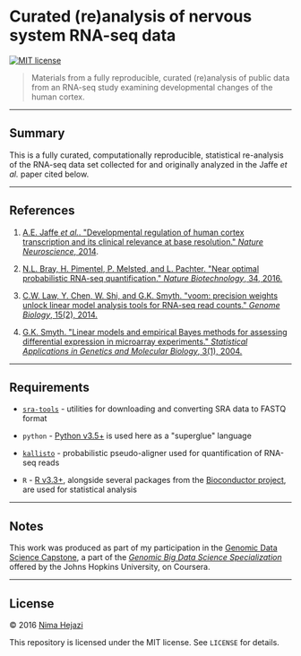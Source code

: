 # Curated (re)analysis of nervous system RNA-seq data

[![MIT license](http://img.shields.io/badge/license-MIT-brightgreen.svg)](http://opensource.org/licenses/MIT)

> Materials from a fully reproducible, curated (re)analysis of public data from
> an RNA-seq study examining developmental changes of the human cortex.

---

## Summary

This is a fully curated, computationally reproducible, statistical re-analysis
of the RNA-seq data set collected for and originally analyzed in the Jaffe _et
al._ paper cited below.

---

## References

1. [A.E. Jaffe _et al._. "Developmental regulation of human cortex transcription
    and its clinical relevance at base resolution." _Nature Neuroscience_,
    2014](http://www.nature.com/neuro/journal/v18/n1/abs/nn.3898.html).

2. [N.L. Bray, H. Pimentel, P. Melsted, and L. Pachter. "Near optimal
    probabilistic RNA-seq quantification." _Nature Biotechnology_, 34,
    2016.](http://www.nature.com/nbt/journal/v34/n5/full/nbt.3519.html)

3. [C.W. Law, Y. Chen, W. Shi, and G.K. Smyth. "voom: precision weights unlock
    linear model analysis tools for RNA-seq read counts." _Genome Biology_,
    15(2),
    2014.](https://genomebiology.biomedcentral.com/articles/10.1186/gb-2014-15-2-r29)

4. [G.K. Smyth. "Linear models and empirical Bayes methods for assessing
    differential expression in microarray experiments." _Statistical
    Applications in Genetics and Molecular Biology_, 3(1),
    2004.](http://www.statsci.org/smyth/pubs/ebayes.pdf)

---

## Requirements

* [`sra-tools`](https://github.com/ncbi/sra-tools) - utilities for downloading
    and converting SRA data to FASTQ format

* `python` - [Python v3.5+](https://www.python.org/downloads/) is used here as a
    "superglue" language

* [`kallisto`](https://pachterlab.github.io/kallisto/) - probabilistic
    pseudo-aligner used for quantification of RNA-seq reads

* `R` - [R v3.3+](https://www.r-project.org), alongside several packages from
    the [Bioconductor project](http://www.bioconductor.org), are used for
    statistical analysis

---

## Notes

This work was produced as part of  my participation in the [Genomic Data
Science Capstone](https://www.coursera.org/learn/genomic-data-science-project),
a part of the [_Genomic Big Data Science
Specialization_](https://www.coursera.org/specializations/genomic-data-science)
offered by the Johns Hopkins University, on Coursera.

---

## License

&copy; 2016 [Nima Hejazi](http://nimahejazi.org)

This repository is licensed under the MIT license. See `LICENSE` for details.
